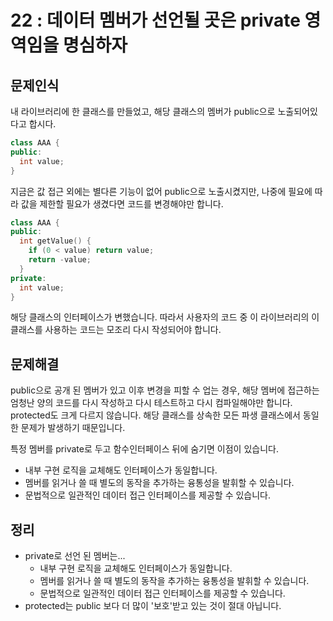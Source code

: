 # 22 : 데이터 멤버가 선언될 곳은 private 영역임을 명심하자
## 문제인식
내 라이브러리에 한 클래스를 만들었고, 해당 클래스의 멤버가 public으로 노출되어있다고 합시다.

```c++
class AAA {
public:
  int value;
}
```

지금은 값 접근 외에는 별다른 기능이 없어 public으로 노출시켰지만, 나중에 필요에 따라 값을 제한할 필요가 생겼다면 코드를 변경해야만 합니다.

```c++
class AAA {
public:
  int getValue() {
    if (0 < value) return value;
    return -value;
  }
private:
  int value;
}
```

해당 클래스의 인터페이스가 변했습니다.
따라서 사용자의 코드 중 이 라이브러리의 이 클래스를 사용하는 코드는 모조리 다시 작성되어야 합니다.

## 문제해결
public으로 공개 된 멤버가 있고 이후 변경을 피할 수 업는 경우, 해당 멤버에 접근하는 엄청난 양의 코드를 다시 작성하고 다시 테스트하고 다시 컴파일해야만 합니다.
protected도 크게 다르지 않습니다.
해당 클래스를 상속한 모든 파생 클래스에서 동일한 문제가 발생하기 때문입니다.

특정 멤버를 private로 두고 함수인터페이스 뒤에 숨기면 이점이 있습니다.

- 내부 구현 로직을 교체해도 인터페이스가 동일합니다.
- 멤버를 읽거나 쓸 때 별도의 동작을 추가하는 융통성을 발휘할 수 있습니다.
- 문법적으로 일관적인 데이터 접근 인터페이스를 제공할 수 있습니다.

## 정리
- private로 선언 된 멤버는...
  - 내부 구현 로직을 교체해도 인터페이스가 동일합니다.
  - 멤버를 읽거나 쓸 때 별도의 동작을 추가하는 융통성을 발휘할 수 있습니다.
  - 문법적으로 일관적인 데이터 접근 인터페이스를 제공할 수 있습니다.
- protected는 public 보다 더 많이 '보호'받고 있는 것이 절대 아닙니다.

